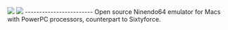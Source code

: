 <img src=https://home.macintosh.garden/~retroreviewyt/Mupen64-ppc/Mupen64-PPC.PNG>
<img src=https://home.macintosh.garden/~retroreviewyt/Mupen64-ppc/Mupen64-Header.PNG>
------------------------
Open source Ninendo64 emulator for Macs with PowerPC processors, counterpart to Sixtyforce.

